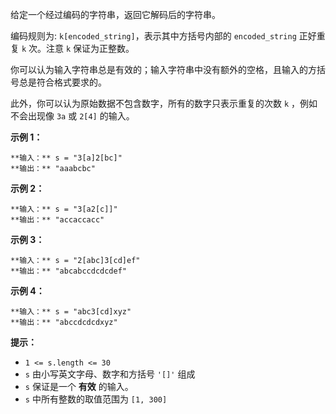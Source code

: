 给定一个经过编码的字符串，返回它解码后的字符串。

编码规则为: `k[encoded_string]`，表示其中方括号内部的 `encoded_string` 正好重复 `k` 次。注意 `k`
保证为正整数。

你可以认为输入字符串总是有效的；输入字符串中没有额外的空格，且输入的方括号总是符合格式要求的。

此外，你可以认为原始数据不包含数字，所有的数字只表示重复的次数 `k` ，例如不会出现像 `3a` 或 `2[4]` 的输入。



**示例 1：**

    
    
    **输入：** s = "3[a]2[bc]"
    **输出：** "aaabcbc"
    

**示例 2：**

    
    
    **输入：** s = "3[a2[c]]"
    **输出：** "accaccacc"
    

**示例 3：**

    
    
    **输入：** s = "2[abc]3[cd]ef"
    **输出：** "abcabccdcdcdef"
    

**示例 4：**

    
    
    **输入：** s = "abc3[cd]xyz"
    **输出：** "abccdcdcdxyz"
    



**提示：**

  * `1 <= s.length <= 30`
  * `s` 由小写英文字母、数字和方括号 `'[]'` 组成
  * `s` 保证是一个  **有效**  的输入。
  * `s` 中所有整数的取值范围为 `[1, 300]` 

